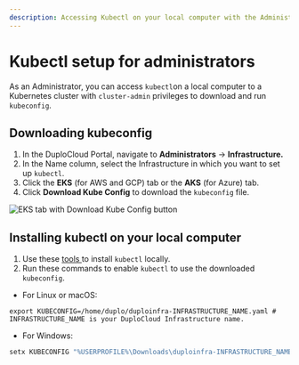 ```yaml
---
description: Accessing Kubectl on your local computer with the Administrator role
---
```


# Kubectl setup for administrators

As an Administrator, you can access `kubectl`on a local computer to a Kubernetes cluster with `cluster-admin` privileges to download and run `kubeconfig`.

## Downloading kubeconfig&#x20;

1. In the DuploCloud Portal, navigate to **Administrators** -> **Infrastructure.**
2. In the Name column, select the Infrastructure in which you want to set up `kubectl`.&#x20;
3. Click the **EKS** (for AWS and GCP) tab or the **AKS** (for Azure) tab.
4. Click **Download Kube Config** to download the `kubeconfig` file.

![EKS tab with Download Kube Config button](../../.gitbook/assets/kubectl-config-download.jpg)

## Installing kubectl on your local computer

1. Use these [tools ](https://kubernetes.io/docs/tasks/tools/)to install `kubectl` locally.
2. Run these commands to enable `kubectl` to use the downloaded `kubeconfig`.

* For Linux or macOS:

```shell
export KUBECONFIG=/home/duplo/duploinfra-INFRASTRUCTURE_NAME.yaml # INFRASTRUCTURE_NAME is your DuploCloud Infrastructure name.
```

* For Windows:

```powershell
setx KUBECONFIG "%USERPROFILE%\Downloads\duploinfra-INFRASTRUCTURE_NAME.yaml" # INFRASTRUCTURE_NAME is your DuploCloud Infrastructure name.
```

